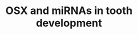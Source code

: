 ---
annotations:
- id: CL:0000061
  parent: native cell
  type: Cell Type Ontology
  value: cementoblast
- id: CL:0000060
  parent: animal cell
  type: Cell Type Ontology
  value: odontoblast
- id: PW:0000650
  parent: signaling pathway
  type: Pathway Ontology
  value: signaling pathway pertinent to development
authors:
- Khanspers
- Ariutta
- Eweitz
citedin:
- link: PMC7329820
description: Role of Osx and certain miRNAs in tooth development.   A – The role of
  Osx in dentinogenesis is shown by its regulation on Dspp.   B – Osx regulates the
  differentiation of cementoblasts through Wnt-β-catenin pathway.   C – Fine-tuning
  role of miRNA in tooth development.
last-edited: 2021-05-22
ndex: e9ddf886-8b68-11eb-9e72-0ac135e8bacf
organisms:
- Homo sapiens
redirect_from:
- /index.php/Pathway:WP3971
- /instance/WP3971
- /instance/WP3971_rr117820
revision: r117820
schema-jsonld:
- '@context': https://schema.org/
  '@id': https://wikipathways.github.io/pathways/WP3971.html
  '@type': Dataset
  creator:
    '@type': Organization
    name: WikiPathways
  description: Role of Osx and certain miRNAs in tooth development.   A – The role
    of Osx in dentinogenesis is shown by its regulation on Dspp.   B – Osx regulates
    the differentiation of cementoblasts through Wnt-β-catenin pathway.   C – Fine-tuning
    role of miRNA in tooth development.
  keywords:
  - ALP
  - BMP7
  - CTNNB1
  - DKK1
  - DMP1
  - DSPP
  - KLF4
  - MIR143
  - MIR145
  - MIR204
  - MIR211
  - MIR29A
  - MIR29B1
  - MIR29B2
  - MIR32
  - MIR338
  - MIR34A
  - MIR586
  - MIR885
  - MIRLET7A1
  - MIRLET7A2
  - MIRLET7C
  - MIRLET7D
  - MIRLET7E
  - MIRLET7F1
  - MIRLET7F2
  - MIRLET7G
  - MIRLET7I
  - NOTCH1
  - NOTCH2
  - NOTCH3
  - NOTCH4
  - OSX
  - RUNX2
  - SOST
  - TCF-1
  - lithium chloride
  license: CC0
  name: OSX and miRNAs in tooth development
seo: CreativeWork
title: OSX and miRNAs in tooth development
wpid: WP3971
---